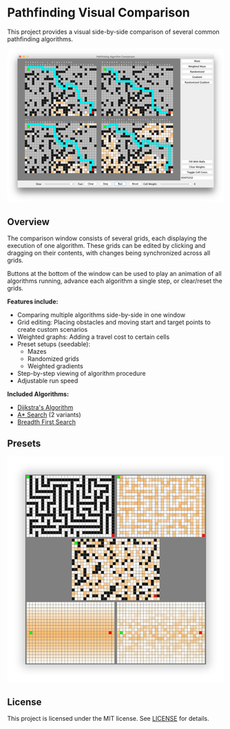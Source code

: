 # Pathfinding Visual Comparison #

This project provides a visual side-by-side comparison of several common
pathfinding algorithms.

![Pathfinding Comparison](img/header.png)

## Overview ##
The comparison window consists of several grids, each displaying the execution
of one algorithm. These grids can be edited by clicking and dragging on their contents,
with changes being synchronized across all grids.

Buttons at the bottom of the window can be used to play an animation of all algorithms
running, advance each algorithm a single step, or clear/reset the grids.

**Features include:**

* Comparing multiple algorithms side-by-side in one window
* Grid editing: Placing obstacles and moving start and target points to create custom scenarios
* Weighted graphs: Adding a travel cost to certain cells
* Preset setups (seedable):
    * Mazes
    * Randomized grids
    * Weighted gradients
* Step-by-step viewing of algorithm procedure
* Adjustable run speed

**Included Algorithms:**

* [Dijkstra's Algorithm](https://en.wikipedia.org/wiki/Dijkstra%27s_algorithm)
* [A* Search](https://en.wikipedia.org/wiki/A*_search_algorithm) (2 variants)
* [Breadth First Search](https://en.wikipedia.org/wiki/Breadth-first_search)

## Presets ##

![Presets](img/presets.png)


## License ##
This project is licensed under the MIT license. See [LICENSE](LICENSE) for details.
